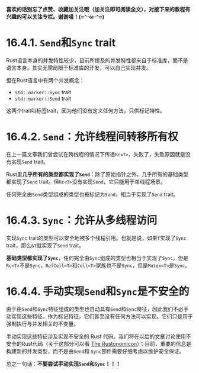 **喜欢的话别忘了点赞、收藏加关注哦（加关注即可阅读全文），对接下来的教程有兴趣的可以关注专栏。谢谢喵！(=^･ω･^=)**

# 16.4.1. `Send`和`Sync` trait
Rust语言本身的并发特性较少，目前所提及的并发特性都来自于标准库，而不是语言本身。其实无需局限于标准库的开发，可以自己实现并发。

但在Rust语言中有两个并发概念：
- `std::marker::Sync` trait
- `std::marker::Send` trait

这两个trait叫标签trait，因为他们没有定义任何方法，只供标记特性。

# 16.4.2. `Send`：允许线程间转移所有权
在上一篇文章我们曾尝试在跨线程的情况下传递`Rc<T>`，失败了，失败原因就是没有实现`Send` trait。

Rust里**几乎所有的类型都实现了`Send`**：除了原始指针之外，几乎所有的基础类型都实现了`Send` trait。但`Rc<T>`没有实现`Send`，它只能用于单线程场景。

任何完全由`Send`类型组成的类型也被标记为`Send`，相当于实现了`Send` trait。

# 16.4.3. `Sync`：允许从多线程访问
实现`Sync` trait的类型可以安全地被多个线程引用。也就是说，如果`T`实现了`Sync` trait，那么`&T`就实现了`Send` trait。

**基础类型都实现了`Sync`**，任何完全由`Sync`组成的类型也相当于实现了`Sync`。但是`Rc<T>`不是`Sync`，`RefCell<T>`和`Cell<T>`家族也不是`Sync`，但是`Mutex<T>`是`Sync`。

# 16.4.4. 手动实现`Send`和`Sync`是不安全的
由于由`Send`和`Sync`特征组成的类型也自动具有`Send`和`Sync`特征，因此我们不必手动实现这些特征。作为标记特征，它们甚至没有任何方法可以实现。它们只是用于强制执行与并发相关的不变量。

手动实现这些特征涉及实现不安全的 Rust 代码。我们将在以后的文章讨论使用不安全的Rust代码（关于这部分可以看 [The Rustonomicon](https://doc.rust-lang.org/nomicon/index.html)）；目前，重要的信息是构建新的并发类型，而不是由`Send`和 `Sync`部件需要仔细考虑以维护安全保证。

总之一句话：**不要尝试手动实现`Send`和`Sync`！！！**